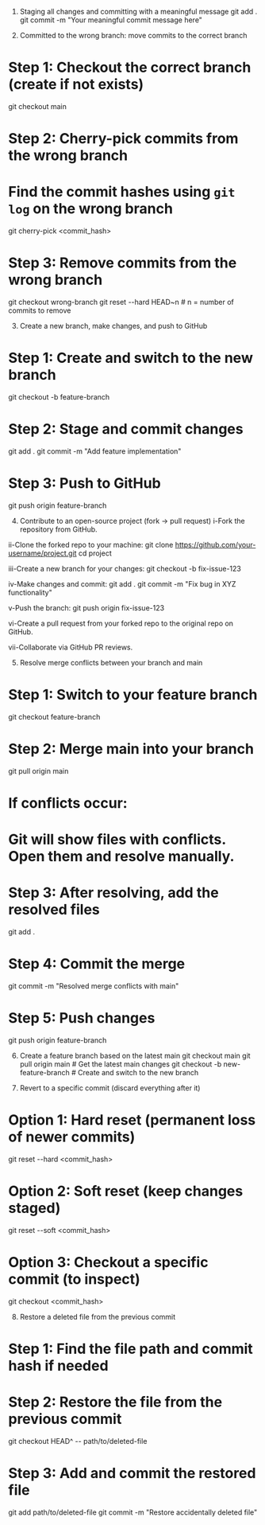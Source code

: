 1. Staging all changes and committing with a meaningful message
git add .
git commit -m "Your meaningful commit message here"

2. Committed to the wrong branch: move commits to the correct branch
# Step 1: Checkout the correct branch (create if not exists)
git checkout main

# Step 2: Cherry-pick commits from the wrong branch
# Find the commit hashes using `git log` on the wrong branch
git cherry-pick <commit_hash>

# Step 3: Remove commits from the wrong branch
git checkout wrong-branch
git reset --hard HEAD~n  # n = number of commits to remove

3. Create a new branch, make changes, and push to GitHub
# Step 1: Create and switch to the new branch
git checkout -b feature-branch

# Step 2: Stage and commit changes
git add .
git commit -m "Add feature implementation"

# Step 3: Push to GitHub
git push origin feature-branch

4. Contribute to an open-source project (fork → pull request)
i-Fork the repository from GitHub.

ii-Clone the forked repo to your machine:
git clone https://github.com/your-username/project.git
cd project

iii-Create a new branch for your changes:
git checkout -b fix-issue-123

iv-Make changes and commit:
git add .
git commit -m "Fix bug in XYZ functionality"

v-Push the branch:
git push origin fix-issue-123

vi-Create a pull request from your forked repo to the original repo on GitHub.

vii-Collaborate via GitHub PR reviews.

5. Resolve merge conflicts between your branch and main
# Step 1: Switch to your feature branch
git checkout feature-branch

# Step 2: Merge main into your branch
git pull origin main

# If conflicts occur:
# Git will show files with conflicts. Open them and resolve manually.

# Step 3: After resolving, add the resolved files
git add .

# Step 4: Commit the merge
git commit -m "Resolved merge conflicts with main"

# Step 5: Push changes
git push origin feature-branch


6. Create a feature branch based on the latest main
git checkout main
git pull origin main                # Get the latest main changes
git checkout -b new-feature-branch # Create and switch to the new branch

7. Revert to a specific commit (discard everything after it)
# Option 1: Hard reset (permanent loss of newer commits)
git reset --hard <commit_hash>

# Option 2: Soft reset (keep changes staged)
git reset --soft <commit_hash>

# Option 3: Checkout a specific commit (to inspect)
git checkout <commit_hash>

8. Restore a deleted file from the previous commit
# Step 1: Find the file path and commit hash if needed
# Step 2: Restore the file from the previous commit
git checkout HEAD^ -- path/to/deleted-file

# Step 3: Add and commit the restored file
git add path/to/deleted-file
git commit -m "Restore accidentally deleted file"


